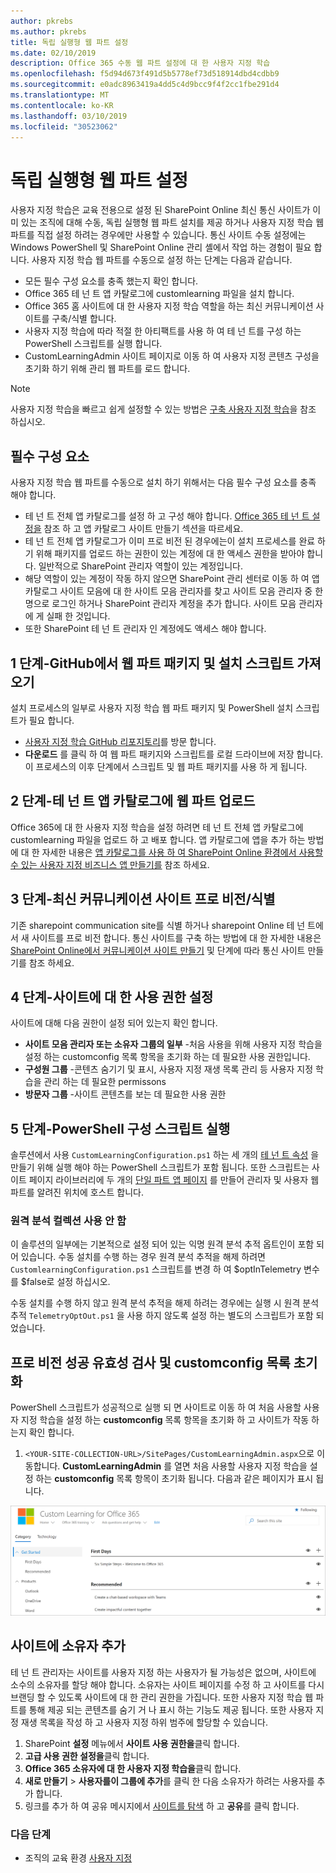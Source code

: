 ```yaml
---
author: pkrebs
ms.author: pkrebs
title: 독립 실행형 웹 파트 설정
ms.date: 02/10/2019
description: Office 365 수동 웹 파트 설정에 대 한 사용자 지정 학습
ms.openlocfilehash: f5d94d673f491d5b5778ef73d518914dbd4cdbb9
ms.sourcegitcommit: e0adc8963419a4dd5c4d9bcc9f4f2cc1fbe291d4
ms.translationtype: MT
ms.contentlocale: ko-KR
ms.lasthandoff: 03/10/2019
ms.locfileid: "30523062"
---
```

# <a name="stand-alone-web-part-setup"></a>독립 실행형 웹 파트 설정

사용자 지정 학습은 교육 전용으로 설정 된 SharePoint Online 최신 통신 사이트가 이미 있는 조직에 대해 수동, 독립 실행형 웹 파트 설치를 제공 하거나 사용자 지정 학습 웹 파트를 직접 설정 하려는 경우에만 사용할 수 있습니다. 통신 사이트 수동 설정에는 Windows PowerShell 및 SharePoint Online 관리 셸에서 작업 하는 경험이 필요 합니다. 사용자 지정 학습 웹 파트를 수동으로 설정 하는 단계는 다음과 같습니다.

- 모든 필수 구성 요소를 충족 했는지 확인 합니다.
- Office 365 테 넌 트 앱 카탈로그에 customlearning 파일을 설치 합니다.
- Office 365 홈 사이트에 대 한 사용자 지정 학습 역할을 하는 최신 커뮤니케이션 사이트를 구축/식별 합니다.
- 사용자 지정 학습에 따라 적절 한 아티팩트를 사용 하 여 테 넌 트를 구성 하는 PowerShell 스크립트를 실행 합니다.
- CustomLearningAdmin 사이트 페이지로 이동 하 여 사용자 지정 콘텐츠 구성을 초기화 하기 위해 관리 웹 파트를 로드 합니다.

> [!NOTE]
> 사용자 지정 학습을 빠르고 쉽게 설정할 수 있는 방법은 [구축 사용자 지정 학습](installsitepackage.md)을 참조 하십시오.

## <a name="prerequisites"></a>필수 구성 요소
사용자 지정 학습 웹 파트를 수동으로 설치 하기 위해서는 다음 필수 구성 요소를 충족 해야 합니다. 

- 테 넌 트 전체 앱 카탈로그를 설정 하 고 구성 해야 합니다. [Office 365 테 넌 트 설정을](https://docs.microsoft.com/en-us/sharepoint/dev/spfx/set-up-your-developer-tenant#create-app-catalog-site) 참조 하 고 앱 카탈로그 사이트 만들기 섹션을 따르세요. 
- 테 넌 트 전체 앱 카탈로그가 이미 프로 비전 된 경우에는이 설치 프로세스를 완료 하기 위해 패키지를 업로드 하는 권한이 있는 계정에 대 한 액세스 권한을 받아야 합니다. 일반적으로 SharePoint 관리자 역할이 있는 계정입니다. 
- 해당 역할이 있는 계정이 작동 하지 않으면 SharePoint 관리 센터로 이동 하 여 앱 카탈로그 사이트 모음에 대 한 사이트 모음 관리자를 찾고 사이트 모음 관리자 중 한 명으로 로그인 하거나 SharePoint 관리자 계정을 추가 합니다. 사이트 모음 관리자에 게 실패 한 것입니다. 
- 또한 SharePoint 테 넌 트 관리자 인 계정에도 액세스 해야 합니다.

## <a name="step-1---get-the-web-part-package-and-setup-script-from-github"></a>1 단계-GitHub에서 웹 파트 패키지 및 설치 스크립트 가져오기
설치 프로세스의 일부로 사용자 지정 학습 웹 파트 패키지 및 PowerShell 설치 스크립트가 필요 합니다.

- [사용자 지정 학습 GitHub 리포지토리](https://github.com/pnp/custom-learning-office-365)를 방문 합니다.
- **다운로드** 를 클릭 하 여 웹 파트 패키지와 스크립트를 로컬 드라이브에 저장 합니다. 이 프로세스의 이후 단계에서 스크립트 및 웹 파트 패키지를 사용 하 게 됩니다.

## <a name="step-2---upload-the-web-part-to-the-tenant-app-catalog"></a>2 단계-테 넌 트 앱 카탈로그에 웹 파트 업로드
Office 365에 대 한 사용자 지정 학습을 설정 하려면 테 넌 트 전체 앱 카탈로그에 customlearning 파일을 업로드 하 고 배포 합니다. 앱 카탈로그에 앱을 추가 하는 방법에 대 한 자세한 내용은 [앱 카탈로그를 사용 하 여 SharePoint Online 환경에서 사용할 수 있는 사용자 지정 비즈니스 앱 만들기를](https://docs.microsoft.com/en-us/sharepoint/use-app-catalog) 참조 하세요.

## <a name="step-3---provisionidentify-a-modern-communication-site"></a>3 단계-최신 커뮤니케이션 사이트 프로 비전/식별
기존 sharepoint communication site를 식별 하거나 sharepoint Online 테 넌 트에서 새 사이트를 프로 비전 합니다. 통신 사이트를 구축 하는 방법에 대 한 자세한 내용은 [SharePoint Online에서 커뮤니케이션 사이트 만들기](https://support.office.com/en-us/article/create-a-communication-site-in-sharepoint-online-7fb44b20-a72f-4d2c-9173-fc8f59ba50eb) 및 단계에 따라 통신 사이트 만들기를 참조 하세요.

## <a name="step-4---set-permissions-for-the-site"></a>4 단계-사이트에 대 한 사용 권한 설정
사이트에 대해 다음 권한이 설정 되어 있는지 확인 합니다.
- **사이트 모음 관리자 또는 소유자 그룹의 일부** -처음 사용을 위해 사용자 지정 학습을 설정 하는 customconfig 목록 항목을 초기화 하는 데 필요한 사용 권한입니다. 
- **구성원 그룹** -콘텐츠 숨기기 및 표시, 사용자 지정 재생 목록 관리 등 사용자 지정 학습을 관리 하는 데 필요한 permissons
- **방문자 그룹** -사이트 콘텐츠를 보는 데 필요한 사용 권한 

## <a name="step-5--execute-powershell-configuration-script"></a>5 단계-PowerShell 구성 스크립트 실행
솔루션에서 사용 `CustomLearningConfiguration.ps1` 하는 세 개의 [테 넌 트 속성](https://docs.microsoft.com/en-us/sharepoint/dev/spfx/tenant-properties) 을 만들기 위해 실행 해야 하는 PowerShell 스크립트가 포함 됩니다. 또한 스크립트는 사이트 페이지 라이브러리에 두 개의 [단일 파트 앱 페이지](https://docs.microsoft.com/en-us/sharepoint/dev/spfx/web-parts/single-part-app-pages) 를 만들어 관리자 및 사용자 웹 파트를 알려진 위치에 호스트 합니다.

### <a name="disabling-telemetry-collection"></a>원격 분석 컬렉션 사용 안 함
이 솔루션의 일부에는 기본적으로 설정 되어 있는 익명 원격 분석 추적 옵트인이 포함 되어 있습니다. 수동 설치를 수행 하는 경우 원격 분석 추적을 해제 하려면 `CustomlearningConfiguration.ps1` 스크립트를 변경 하 여 $optInTelemetry 변수를 $false로 설정 하십시오.

수동 설치를 수행 하지 않고 원격 분석 추적을 해제 하려는 경우에는 실행 시 원격 분석 추적 `TelemetryOptOut.ps1` 을 사용 하지 않도록 설정 하는 별도의 스크립트가 포함 되었습니다.

## <a name="validate-provisioning-success-and-initialize-the-customconfig-list"></a>프로 비전 성공 유효성 검사 및 customconfig 목록 초기화

PowerShell 스크립트가 성공적으로 실행 되 면 사이트로 이동 하 여 처음 사용할 사용자 지정 학습을 설정 하는 **customconfig** 목록 항목을 초기화 하 고 사이트가 작동 하는지 확인 합니다.

1. `<YOUR-SITE-COLLECTION-URL>/SitePages/CustomLearningAdmin.aspx`으로 이동합니다. **CustomLearningAdmin** 를 열면 처음 사용할 사용자 지정 학습을 설정 하는 **customconfig** 목록 항목이 초기화 됩니다. 다음과 같은 페이지가 표시 됩니다.

![cg-adminapppage-.png](media/cg-adminapppage.png)

## <a name="add-owners-to-site"></a>사이트에 소유자 추가
테 넌 트 관리자는 사이트를 사용자 지정 하는 사용자가 될 가능성은 없으며, 사이트에 소수의 소유자를 할당 해야 합니다. 소유자는 사이트 페이지를 수정 하 고 사이트를 다시 브랜딩 할 수 있도록 사이트에 대 한 관리 권한을 가집니다. 또한 사용자 지정 학습 웹 파트를 통해 제공 되는 콘텐츠를 숨기 거 나 표시 하는 기능도 제공 됩니다. 또한 사용자 지정 재생 목록을 작성 하 고 사용자 지정 하위 범주에 할당할 수 있습니다.  

1. SharePoint **설정** 메뉴에서 **사이트 사용 권한을**클릭 합니다.
2. **고급 사용 권한 설정을**클릭 합니다.
3. **Office 365 소유자에 대 한 사용자 지정 학습을**클릭 합니다.
4. **새로 만들기** > **사용자를이 그룹에 추가**를 클릭 한 다음 소유자가 하려는 사용자를 추가 합니다. 
5. 링크를 추가 하 여 공유 메시지에서 [사이트를 탐색](https://docs.microsoft.com/en-us/Office365/CustomLearning/custom_explore) 하 고 **공유**를 클릭 합니다.

### <a name="next-steps"></a>다음 단계
- 조직의 교육 환경 [사용자 지정](custom_overview.md)

